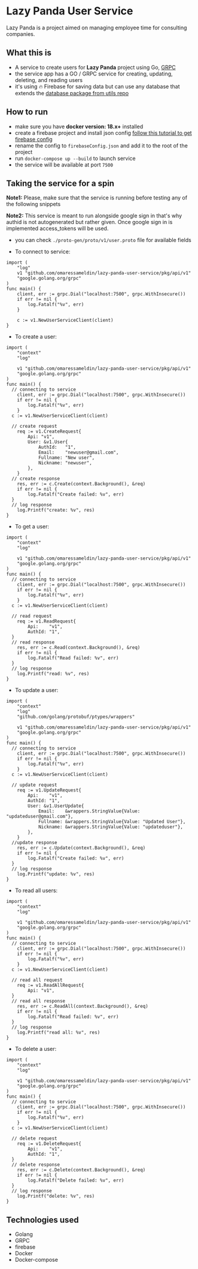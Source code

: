 # Lazy Panda User Service
Lazy Panda is a project aimed on managing employee time for consulting companies.

## What this is
- A service to create users for **Lazy Panda** project using Go, [GRPC](https://github.com/grpc/grpc-go)
- the service app has a GO / GRPC service for creating, updating, deleting, and reading users
- it's using 🔥 Firebase for saving data but can use any database that extends the [database package from utils repo](https://github.com/omaressameldin/lazy-panda-utils/tree/master/app/pkg/database)

## How to run
- make sure you have **docker version: 18.x+** installed
- create a firebase project and install json config [follow this tutorial to get firebase config](https://www.youtube.com/watch?v=9rN29jENirI)
- rename the config to `firebaseConfig.json` and add it to the root of the project
- run `docker-compose up --build` to launch service
- the service will be available at port `7500`

## Taking the service for a spin
**Note1:** Please, make sure that the service is running before testing any of the following snippets

**Note2:** This service is meant to run alongside google sign in that's why authid is not autogenerated but rather given. Once google sign in is implemented access_tokens will be used.

- you can check `./proto-gen/proto/v1/user.proto` file for available fields

- To connect to service:
```golang
import (
	"log"
	v1 "github.com/omaressameldin/lazy-panda-user-service/pkg/api/v1"
	"google.golang.org/grpc"
)
func main() {
	client, err := grpc.Dial("localhost:7500", grpc.WithInsecure())
	if err != nil {
		log.Fatalf("%v", err)
	}

	c := v1.NewUserServiceClient(client)
}
```

- To create a user:
```golang
import (
	"context"
	"log"

	v1 "github.com/omaressameldin/lazy-panda-user-service/pkg/api/v1"
	"google.golang.org/grpc"
)
func main() {
  // connecting to service
	client, err := grpc.Dial("localhost:7500", grpc.WithInsecure())
	if err != nil {
		log.Fatalf("%v", err)
	}
  c := v1.NewUserServiceClient(client)

  // create request
	req := v1.CreateRequest{
		Api: "v1",
		User: &v1.User{
			AuthId:   "1",
			Email:    "newuser@gmail.com",
			Fullname: "New user",
			Nickname: "newuser",
		},
	}
  // create response
	res, err := c.Create(context.Background(), &req)
	if err != nil {
		log.Fatalf("Create failed: %v", err)
  }
  // log response
	log.Printf("create: %v", res)
}
```

- To get a user:
```golang
import (
	"context"
	"log"

	v1 "github.com/omaressameldin/lazy-panda-user-service/pkg/api/v1"
	"google.golang.org/grpc"
)
func main() {
  // connecting to service
	client, err := grpc.Dial("localhost:7500", grpc.WithInsecure())
	if err != nil {
		log.Fatalf("%v", err)
	}
  c := v1.NewUserServiceClient(client)

  // read request
	req := v1.ReadRequest{
		Api:    "v1",
		AuthId: "1",
  }
  // read response
	res, err := c.Read(context.Background(), &req)
	if err != nil {
		log.Fatalf("Read failed: %v", err)
  }
  // log response
	log.Printf("read: %v", res)
}
```

- To update a user:
```golang
import (
	"context"
	"log"
	"github.com/golang/protobuf/ptypes/wrappers"

	v1 "github.com/omaressameldin/lazy-panda-user-service/pkg/api/v1"
	"google.golang.org/grpc"
)
func main() {
  // connecting to service
	client, err := grpc.Dial("localhost:7500", grpc.WithInsecure())
	if err != nil {
		log.Fatalf("%v", err)
	}
  c := v1.NewUserServiceClient(client)

  // update request
	req := v1.UpdateRequest{
		Api:    "v1",
		AuthId: "1",
		User: &v1.UserUpdate{
			Email:    &wrappers.StringValue{Value: "updateduser@gmail.com"},
			Fullname: &wrappers.StringValue{Value: "Updated User"},
			Nickname: &wrappers.StringValue{Value: "updateduser"},
		},
	}
  //update response
	res, err := c.Update(context.Background(), &req)
	if err != nil {
		log.Fatalf("Create failed: %v", err)
  }
  // log response
	log.Printf("update: %v", res)
}
```

- To read all users:
```golang
import (
	"context"
	"log"

	v1 "github.com/omaressameldin/lazy-panda-user-service/pkg/api/v1"
	"google.golang.org/grpc"
)
func main() {
  // connecting to service
	client, err := grpc.Dial("localhost:7500", grpc.WithInsecure())
	if err != nil {
		log.Fatalf("%v", err)
	}
  c := v1.NewUserServiceClient(client)

  // read all request
	req := v1.ReadAllRequest{
		Api: "v1",
  }
  // read all response
	res, err := c.ReadAll(context.Background(), &req)
	if err != nil {
		log.Fatalf("Read failed: %v", err)
  }
  // log response
	log.Printf("read all: %v", res)
}
```

- To delete a user:
```golang
import (
	"context"
	"log"

	v1 "github.com/omaressameldin/lazy-panda-user-service/pkg/api/v1"
	"google.golang.org/grpc"
)
func main() {
  // connecting to service
	client, err := grpc.Dial("localhost:7500", grpc.WithInsecure())
	if err != nil {
		log.Fatalf("%v", err)
	}
  c := v1.NewUserServiceClient(client)

  // delete request
	req := v1.DeleteRequest{
		Api:    "v1",
		AuthId: "1",
  }
  // delete response
	res, err := c.Delete(context.Background(), &req)
	if err != nil {
		log.Fatalf("Delete failed: %v", err)
  }
  // log response
	log.Printf("delete: %v", res)
}
```

## Technologies used
- Golang
- GRPC
- firebase
- Docker
- Docker-compose
